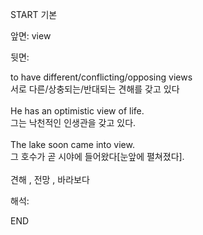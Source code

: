START
기본

앞면:
view


뒷면:
<div>to have different/conflicting/opposing views </div><div>서로 다른/상충되는/반대되는 견해를 갖고 있다</div><div><br></div><div><div>He has an optimistic view of life. </div><div>그는 낙천적인 인생관을 갖고 있다.</div></div><div><br></div><div><div>The lake soon came into view. </div><div>그 호수가 곧 시야에 들어왔다[눈앞에 펼쳐졌다].</div></div><div><br></div><div>견해 , 전망 , 바라보다</div>


해석:
<!--ID: 1746614454935-->
END